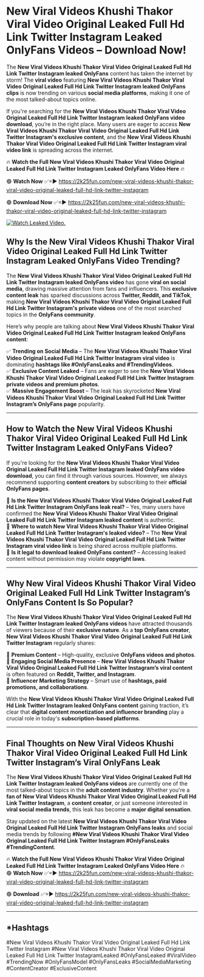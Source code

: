 # New Viral Videos Khushi Thakor Viral Video Original Leaked Full Hd Link Twitter Instagram Leaked OnlyFans Videos – Download Now!

The **New Viral Videos Khushi Thakor Viral Video Original Leaked Full Hd Link Twitter Instagram leaked OnlyFans** content has taken the internet by storm! The **viral video** featuring **New Viral Videos Khushi Thakor Viral Video Original Leaked Full Hd Link Twitter Instagram leaked OnlyFans clips** is now trending on various **social media platforms**, making it one of the most talked-about topics online.  

If you're searching for the **New Viral Videos Khushi Thakor Viral Video Original Leaked Full Hd Link Twitter Instagram leaked OnlyFans video download**, you’re in the right place. Many users are eager to access **New Viral Videos Khushi Thakor Viral Video Original Leaked Full Hd Link Twitter Instagram's exclusive content**, and the **New Viral Videos Khushi Thakor Viral Video Original Leaked Full Hd Link Twitter Instagram viral video link** is spreading across the internet.  

🔥 **Watch the Full New Viral Videos Khushi Thakor Viral Video Original Leaked Full Hd Link Twitter Instagram Leaked OnlyFans Video Here** 🔥  

🟢 **Watch Now** ✅=► https://2k25fun.com/new-viral-videos-khushi-thakor-viral-video-original-leaked-full-hd-link-twitter-instagram

🟢 **Download Now** ✅=► https://2k25fun.com/new-viral-videos-khushi-thakor-viral-video-original-leaked-full-hd-link-twitter-instagram

[![Watch Leaked Video.](https://miro.medium.com/v2/resize:fit:828/format:webp/1*cilzJN44JGOrTw9NJCrNHA.gif "Watch Leaked Video")](https://2k25fun.com/new-viral-videos-khushi-thakor-viral-video-original-leaked-full-hd-link-twitter-instagram)

## **Why Is the New Viral Videos Khushi Thakor Viral Video Original Leaked Full Hd Link Twitter Instagram Leaked OnlyFans Video Trending?**  

The **New Viral Videos Khushi Thakor Viral Video Original Leaked Full Hd Link Twitter Instagram leaked OnlyFans video** has gone **viral on social media**, drawing massive attention from fans and influencers. This **exclusive content leak** has sparked discussions across **Twitter, Reddit, and TikTok**, making **New Viral Videos Khushi Thakor Viral Video Original Leaked Full Hd Link Twitter Instagram's private videos** one of the most searched topics in the **OnlyFans community**.  

Here’s why people are talking about **New Viral Videos Khushi Thakor Viral Video Original Leaked Full Hd Link Twitter Instagram leaked OnlyFans content**:  

✅ **Trending on Social Media** – The **New Viral Videos Khushi Thakor Viral Video Original Leaked Full Hd Link Twitter Instagram viral video** is dominating **hashtags like #OnlyFansLeaks and #TrendingVideos**.  
✅ **Exclusive Content Leaked** – Fans are eager to see the **New Viral Videos Khushi Thakor Viral Video Original Leaked Full Hd Link Twitter Instagram private videos and premium photos**.  
✅ **Massive Engagement Boost** – The leak has skyrocketed **New Viral Videos Khushi Thakor Viral Video Original Leaked Full Hd Link Twitter Instagram’s OnlyFans page** popularity.  

---

## **How to Watch the New Viral Videos Khushi Thakor Viral Video Original Leaked Full Hd Link Twitter Instagram Leaked OnlyFans Video?**  

If you're looking for the **New Viral Videos Khushi Thakor Viral Video Original Leaked Full Hd Link Twitter Instagram leaked OnlyFans video download**, you can find it through various sources. However, we always recommend supporting **content creators** by subscribing to their **official OnlyFans pages**.  

🔹 **Is the New Viral Videos Khushi Thakor Viral Video Original Leaked Full Hd Link Twitter Instagram OnlyFans leak real?** – Yes, many users have confirmed the **New Viral Videos Khushi Thakor Viral Video Original Leaked Full Hd Link Twitter Instagram leaked content** is authentic.  
🔹 **Where to watch New Viral Videos Khushi Thakor Viral Video Original Leaked Full Hd Link Twitter Instagram's leaked video?** – The **New Viral Videos Khushi Thakor Viral Video Original Leaked Full Hd Link Twitter Instagram viral video link** is being shared across multiple platforms.  
🔹 **Is it legal to download leaked OnlyFans content?** – Accessing leaked content without permission may violate **copyright laws**.  

---

## **Why New Viral Videos Khushi Thakor Viral Video Original Leaked Full Hd Link Twitter Instagram’s OnlyFans Content Is So Popular?**  

The **New Viral Videos Khushi Thakor Viral Video Original Leaked Full Hd Link Twitter Instagram leaked OnlyFans videos** have attracted thousands of viewers because of their **exclusive nature**. As a **top OnlyFans creator**, **New Viral Videos Khushi Thakor Viral Video Original Leaked Full Hd Link Twitter Instagram** regularly shares:  

📌 **Premium Content** – High-quality, exclusive **OnlyFans videos and photos**.  
📌 **Engaging Social Media Presence** – **New Viral Videos Khushi Thakor Viral Video Original Leaked Full Hd Link Twitter Instagram’s viral content** is often featured on **Reddit, Twitter, and Instagram**.  
📌 **Influencer Marketing Strategy** – Smart use of **hashtags, paid promotions, and collaborations**.  

With the **New Viral Videos Khushi Thakor Viral Video Original Leaked Full Hd Link Twitter Instagram leaked OnlyFans content** gaining traction, it’s clear that **digital content monetization and influencer branding** play a crucial role in today's **subscription-based platforms**.  

---

## **Final Thoughts on New Viral Videos Khushi Thakor Viral Video Original Leaked Full Hd Link Twitter Instagram’s Viral OnlyFans Leak**  

The **New Viral Videos Khushi Thakor Viral Video Original Leaked Full Hd Link Twitter Instagram leaked OnlyFans videos** are currently one of the most talked-about topics in the **adult content industry**. Whether you're a **fan of New Viral Videos Khushi Thakor Viral Video Original Leaked Full Hd Link Twitter Instagram**, a **content creator**, or just someone interested in **viral social media trends**, this leak has become a **major digital sensation**.  

Stay updated on the latest **New Viral Videos Khushi Thakor Viral Video Original Leaked Full Hd Link Twitter Instagram OnlyFans leaks** and social media trends by following **#New Viral Videos Khushi Thakor Viral Video Original Leaked Full Hd Link Twitter Instagram #OnlyFansLeaks #TrendingContent**.  

🔥 **Watch the Full New Viral Videos Khushi Thakor Viral Video Original Leaked Full Hd Link Twitter Instagram Leaked OnlyFans Video Here** 🔥  
🟢 **Watch Now** ✅=► https://2k25fun.com/new-viral-videos-khushi-thakor-viral-video-original-leaked-full-hd-link-twitter-instagram

🟢 **Download** ✅=► https://2k25fun.com/new-viral-videos-khushi-thakor-viral-video-original-leaked-full-hd-link-twitter-instagram

---

## *Hashtags
#New Viral Videos Khushi Thakor Viral Video Original Leaked Full Hd Link Twitter Instagram #New Viral Videos Khushi Thakor Viral Video Original Leaked Full Hd Link Twitter InstagramLeaked #OnlyFansLeaked #ViralVideo #TrendingNow #OnlyFansModel #OnlyFansLeaks #SocialMediaMarketing #ContentCreator #ExclusiveContent  